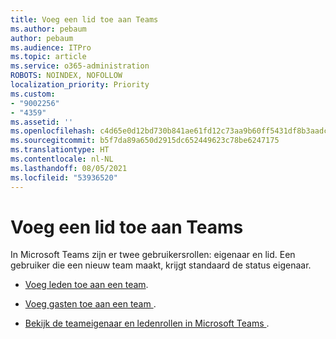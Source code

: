 ```yaml
---
title: Voeg een lid toe aan Teams
ms.author: pebaum
author: pebaum
ms.audience: ITPro
ms.topic: article
ms.service: o365-administration
ROBOTS: NOINDEX, NOFOLLOW
localization_priority: Priority
ms.custom:
- "9002256"
- "4359"
ms.assetid: ''
ms.openlocfilehash: c4d65e0d12bd730b841ae61fd12c73aa9b60ff5431df8b3aadc9c5cead6d71f6
ms.sourcegitcommit: b5f7da89a650d2915dc652449623c78be6247175
ms.translationtype: HT
ms.contentlocale: nl-NL
ms.lasthandoff: 08/05/2021
ms.locfileid: "53936520"
---
```

# <a name="add-a-member-to-teams"></a>Voeg een lid toe aan Teams

In Microsoft Teams zijn er twee gebruikersrollen: eigenaar en lid. Een gebruiker die een nieuw team maakt, krijgt standaard de status eigenaar.

- [Voeg leden toe aan een team](https://support.office.com/article/add-members-to-a-team-in-teams-aff2249d-b456-4bc3-81e7-52327b6b38e9).

- [ Voeg gasten toe aan een team ](https://support.office.com/article/Add-guests-to-a-team-in-Teams-fccb4fa6-f864-4508-bdde-256e7384a14f).

- [ Bekijk de teameigenaar en ledenrollen in Microsoft Teams ](https://docs.microsoft.com/microsoftteams/assign-roles-permissions).
